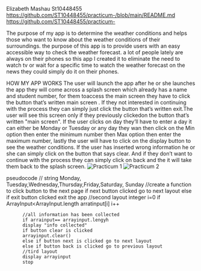 Elizabeth Mashau
St10448455
https://github.com/ST10448455/practicum-/blob/main/README.md
https://github.com/ST10448455/practicum-

 The purpose of my app is to determine the weather conditions and helps those who want to know about the weather conditions of their surroundings. the purpose of this app is to provide users with an easy accessible way to check  the weather forecast. a lot of people lately are always on their phones  so this app l created it to eliminate the need to watch tv or wait for a specific time to watch the weather forecast on the news they could simply do it on their phones. 

 HOW MY APP WORKS 
 The user will launch the app after he or she launches the app they will come across a splash screen which already has a name and student number, for them toaccess the main screen they have to click the button that’s written main screen . If they not interested in continuing with the process they can simply just click the button that’s written exit.The user will see this screen only if they previously clickedon the button that’s written "main screen". If the user clicks on day they’ll have to enter a day it can either be Monday or Tuesday or any day they wan then click on the Min option then enter the minimum number then Max option then enter the maximum number, lastly the user will have to click on the display button to see the weather conditions. If the user has inserted wrong information he or she can simply click on the button that says clear. And if they don’t want to continue with the process they can simply click on back and the it will take them back to the splash screen.
![Practicum 1](https://github.com/ST10448455/practicum-/assets/166137158/6fa635cb-066f-4328-b841-a1590713dfc4)
![Practicum 2](https://github.com/ST10448455/practicum-/assets/166137158/c6322e20-3770-4705-8a0f-e99f5cfcd402)

 pseudocode
 //
 string Monday, Tuesday,Wednesday,Thursday,Friday,Saturday, Sunday
 //create a function to click button to the next page
  if next button clicked go to next layout
      else if exit button clicked exit the app
      //second layout 
      integer i=0 
      if ArrayInput<ArrayInput.length
      arratinput[i]
          i++

          //all information has been collected 
          if arrainput== arrayinput.lengyh
          display "info collected"
          if button clear is clicked 
          arrayinput.clear()
          else if button next is clicked go to next layout 
          else if button back is clicked go to previous layout
          //tird layout
          display arrayinput
          stop
